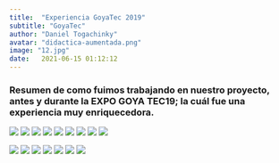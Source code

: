 ```yaml
---
title:  "Experiencia GoyaTec 2019"
subtitle: "GoyaTec"
author: "Daniel Togachinky"
avatar: "didactica-aumentada.png"
image: "12.jpg"
date:   2021-06-15 01:12:12
---
```


### Resumen de como fuimos trabajando  en nuestro proyecto, antes y durante la EXPO GOYA TEC19; la cuál fue una experiencia muy enriquecedora.

![](https://1.bp.blogspot.com/-OcFrXy9rPRE/XZltn7GARgI/AAAAAAAAe4c/9xo3lTTdQ04OQLmSNluaD8B7i_NXY5T-ACLcBGAsYHQ/s320/IMG-20190925-WA0006.jpg)
![](https://1.bp.blogspot.com/-G3EJ056o7bk/XZlvSoQC-KI/AAAAAAAAe5Y/Bq5LUFsFzjsRHdlPBOHXgghllzCeaYppACLcBGAsYHQ/s320/WhatsApp%2BImage%2B2019-10-06%2Bat%2B12.26.34%2BAM.jpeg)
![](https://1.bp.blogspot.com/-g3MYGpcYXbk/XZlucLTlhhI/AAAAAAAAe40/wCF3nBEq--wCtI1d9HASti8sdaSye907ACLcBGAsYHQ/s320/WhatsApp%2BImage%2B2019-10-06%2Bat%2B12.26.31%2BAM.jpeg)
![](https://1.bp.blogspot.com/-QVRQVSOrMBM/XZluh0dNiOI/AAAAAAAAe44/xt6kRF6pwFgF4DwbURmITeV8khO6XfmJgCLcBGAsYHQ/s320/WhatsApp%2BImage%2B2019-10-06%2Bat%2B12.26.32%2BAM.jpeg)
![](https://1.bp.blogspot.com/-ka25qmUPx_k/XZlvAq83P0I/AAAAAAAAe5I/vERA8FyExfsq-MpjjEqI8YrVu9SslUCBwCLcBGAsYHQ/s320/WhatsApp%2BImage%2B2019-10-06%2Bat%2B12.26.33%2BAM%2B%25281%2529.jpeg)
![](https://1.bp.blogspot.com/-5gUTsQ9kIw8/XZlvE9KLHVI/AAAAAAAAe5M/x_O0vK_GIq0hT7H-QaEnsr965RcKfvL6QCLcBGAsYHQ/s320/WhatsApp%2BImage%2B2019-10-06%2Bat%2B12.26.33%2BAM.jpeg)
![](https://1.bp.blogspot.com/-HNekJTmbbpE/XZlvMVFpLgI/AAAAAAAAe5U/9e8kKBw0jusEA8PqsgUu5GrYxcl61CuDwCLcBGAsYHQ/s320/WhatsApp%2BImage%2B2019-10-06%2Bat%2B12.26.34%2BAM%2B%25282%2529.jpeg)
![](https://1.bp.blogspot.com/-Bo5pXtR25fc/XZlvZP5Ja1I/AAAAAAAAe5g/nTJ3eieNtOomID6GvvyNrbwPA1bEGH0dgCLcBGAsYHQ/s320/WhatsApp%2BImage%2B2019-10-06%2Bat%2B12.38.23%2BAM%2B%25281%2529.jpeg)
![](https://1.bp.blogspot.com/-lTNCQ_0Fnek/XZlvcn2CMcI/AAAAAAAAe5k/7jTGtWOBGskLh7PNFbSX21Qj3qBHw-STQCLcBGAsYHQ/s320/WhatsApp%2BImage%2B2019-10-06%2Bat%2B12.38.23%2BAM.jpeg)

![](https://1.bp.blogspot.com/-ckN89rgRXaU/XZlvlh7F_7I/AAAAAAAAe5s/w3B9az_Wu8kX3P1MT4hVMEp7rmJN9zo0wCLcBGAsYHQ/s320/WhatsApp%2BImage%2B2019-10-06%2Bat%2B12.40.53%2BAM.jpeg)
![](https://1.bp.blogspot.com/-YawQyBdtMUI/XZlx8UKAelI/AAAAAAAAe6M/0qzzVvMRMyIx3N-ylNY4oiuNcdjr8jjTQCLcBGAsYHQ/s320/WhatsApp%2BImage%2B2019-10-06%2Bat%2B1.42.41%2BAM.jpeg)
![](https://1.bp.blogspot.com/-Y_1TT6nkCXk/XZlz4UgktjI/AAAAAAAAe6c/9F-r7I6XIX08jgPc3w7WwXN6stu7DRmAwCLcBGAsYHQ/s320/20190923_201645.jpg)
![](https://1.bp.blogspot.com/-RmIRRbybPX8/XZlz6R4eJpI/AAAAAAAAe6g/lyjYUYyExhA9ztoP-ODsliAZPvyyWKBjACLcBGAsYHQ/s320/20190925_000818.jpg)
![](https://1.bp.blogspot.com/-a0DoO0GUc5I/XZl0CmRQsRI/AAAAAAAAe6k/ERLSYXTxXc44eAnJeyQs9-LpLqy5jabogCLcBGAsYHQ/s320/IMG-20190921-WA0004.jpg)
![](https://1.bp.blogspot.com/-vpIDAm2RyEA/XZl0J3S6XwI/AAAAAAAAe6o/th63bxI9FVMFvBpVFqH5Udwm9PG4JjVLACLcBGAsYHQ/s320/IMG-20190925-WA0002.jpg)
![](https://1.bp.blogspot.com/-FHfy51dq_wE/XZl0XY0GZ0I/AAAAAAAAe60/UdSXIcd7llkW63HcCofIpH6WOcvQGgBeQCLcBGAsYHQ/s320/20190925_031126.jpg)
